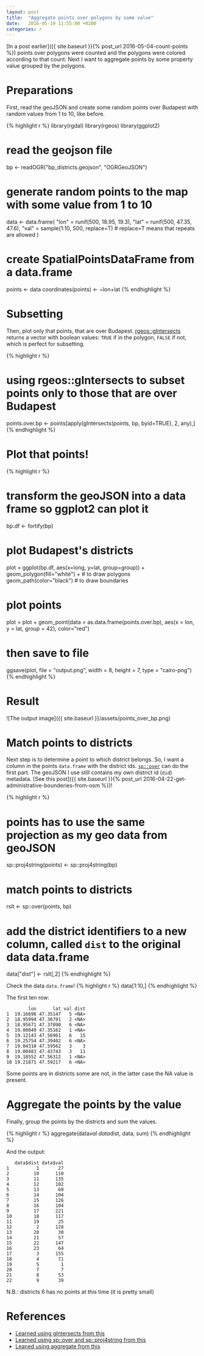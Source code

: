 ```yaml
---
layout: post
title:  "Aggregate points over polygons by some value"
date:   2016-05-19 11:55:00 +0200
categories: r 
---
```


[In a post earlier]({{ site.baseurl }}{% post_url 2016-05-04-count-points %}) points over polygons were counted and the polygons were colored according to that count. Next I want to aggregate points by some property value grouped by the polygons.

# Preparations

First, read the geoJSON and create some random points over Budapest with random values from 1 to 10, like before.

{% highlight r %}
library(rgdal)
library(rgeos)
library(ggplot2)

# read the geojson file
bp <- readOGR("bp_districts.geojson", "OGRGeoJSON")

# generate random points to the map with some value from 1 to 10
data <- data.frame(
	"lon" = runif(500, 18.95, 19.3),
	"lat" = runif(500, 47.35, 47.6),
	"val" = sample(1:10, 500, replace=T) # replace=T means that repeats are allowed
)

# create SpatialPointsDataFrame from a data.frame
points <- data
coordinates(points) <- ~lon+lat
{% endhighlight %}

# Subsetting

Then, plot only that points, that are over Budapest. [rgeos::gIntersects](http://www.inside-r.org/packages/cran/rgeos/docs/gIntersection) returns a vector with boolean values: `TRUE` if in the polygon, `FALSE` if not, which is perfect for subsetting. 

{% highlight r %}
# using rgeos::gIntersects to subset points only to those that are over Budapest
points.over.bp <- points[apply(gIntersects(points, bp, byid=TRUE), 2, any),]
{% endhighlight %}

# Plot that points!

{% highlight r %}
# transform the geoJSON into a data frame so ggplot2 can plot it
bp.df <- fortify(bp)

# plot Budapest's districts
plot = ggplot(bp.df, aes(x=long, y=lat, group=group)) +
       geom_polygon(fill="white") + # to draw polygons 
       geom_path(color="black") # to draw boundaries

# plot points
plot = plot + geom_point(data = as.data.frame(points.over.bp), aes(x = lon, y = lat, group = 42), color="red")

# then save to file
ggsave(plot, file = "output.png",  width = 8, height = 7, type = "cairo-png")
{% endhighlight %}

# Result

![The output image]({{ site.baseurl }}/assets/points_over_bp.png)

# Match points to districts

Next step is to determine a point to which district belongs. So, I want a column in the points  `data.frame` with the district ids. [`sp::over`](http://www.inside-r.org/packages/cran/sp/docs/aggregate.Spatial) can do the first part. The geoJSON I use still contains my own district id (`did`) metadata. [See this post]({{ site.baseurl }}{% post_url 2016-04-22-get-administrative-bounderies-from-osm %})!

{% highlight r %}
# points has to use the same projection as my geo data from geoJSON
sp::proj4string(points) <- sp::proj4string(bp)

# match points to districts
rslt <- sp::over(points, bp)

# add the district identifiers to a new column, called `dist` to the original data data.frame
data["dist"] <- rslt[,2]
{% endhighlight %}

Check the data `data.frame`!
{% highlight r %}
data[1:10,]
{% endhighlight %}

The first ten row:

```
        lon      lat val dist
1  19.16696 47.35147   5 <NA>
2  18.95994 47.36791   2 <NA>
3  18.95671 47.37090   6 <NA>
4  19.00049 47.35162   1 <NA>
5  19.12143 47.56961   6   15
6  19.25754 47.39402   6 <NA>
7  19.04310 47.59562   3    3
8  19.00483 47.43743   3   11
9  19.18552 47.56312   1 <NA>
10 19.21871 47.59217   6 <NA>
```

Some points are in districts some are not, in the latter case the NA value is present.

# Aggregate the points by the value

Finally, group the points by the districts and sum the values.

{% highlight r %}
aggregate(data$val ~ data$dist, data, sum)
{% endhighlight %}

And the output:

```
   data$dist data$val
1          1       27
2         10      110
3         11      135
4         12      102
5         13       60
6         14      104
7         15      126
8         16      104
9         17      221
10        18      117
11        19       25
12         2      128
13        20       30
14        21       57
15        22      147
16        23       64
17         3      155
18         4       71
19         5        1
20         7        7
21         8       53
22         9       39
```

N.B.: districts 6 has no points at this time (it is pretty small)

# References

* [Learned using gIntersects from this][gintersects]
* [Learned using sp::over and sp::proj4string from this][determine-what-geojson-polygon-a-point-is-in]
* [Leaned using aggregate from this][data-frame-group-by-column]

[gintersects]: http://gis.stackexchange.com/questions/63793/how-to-overlay-a-polygon-over-spatialpointsdataframe-and-preserving-the-spdf-dat
[determine-what-geojson-polygon-a-point-is-in]: http://stackoverflow.com/questions/34077753/determine-what-geojson-polygon-a-point-is-in
[data-frame-group-by-column]: http://stackoverflow.com/questions/18799901/data-frame-group-by-column
